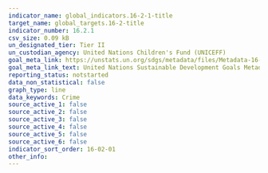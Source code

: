```yaml
---
indicator_name: global_indicators.16-2-1-title
target_name: global_targets.16-2-title
indicator_number: 16.2.1
csv_size: 0.09 kB
un_designated_tier: Tier II
un_custodian_agency: United Nations Children's Fund (UNICEFF)
goal_meta_link: https://unstats.un.org/sdgs/metadata/files/Metadata-16-02-01.pdf
goal_meta_link_text: United Nations Sustainable Development Goals Metadata (PDF 209 KB)
reporting_status: notstarted
data_non_statistical: false
graph_type: line
data_keywords: Crime
source_active_1: false
source_active_2: false
source_active_3: false
source_active_4: false
source_active_5: false
source_active_6: false
indicator_sort_order: 16-02-01
other_info: 
---
```

